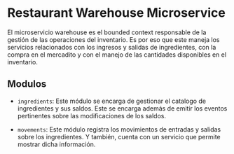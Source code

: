 # Restaurant Warehouse Microservice

El microservicio warehouse es el bounded context responsable de la gestión de las operaciones del inventario. Es por eso que este maneja los servicios relacionados con los ingresos y salidas de ingredientes, con la compra en el mercadito y con el manejo de las cantidades disponibles en el inventario.

## Modulos

- `ingredients`: Este módulo se encarga de gestionar el catalogo de ingredientes y sus saldos. Este se encarga además de emitir los eventos pertinentes sobre las modificaciones de los saldos.

- `movements`: Este módulo registra los movimientos de entradas y salidas sobre los ingredientes. Y también, cuenta con un servicio que permite mostrar dicha información.
